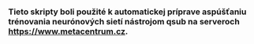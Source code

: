 ### Tieto skripty boli použité k automatickej príprave aspúšťaniu  trénovania neurónových sietí nástrojom qsub na serveroch https://www.metacentrum.cz.
